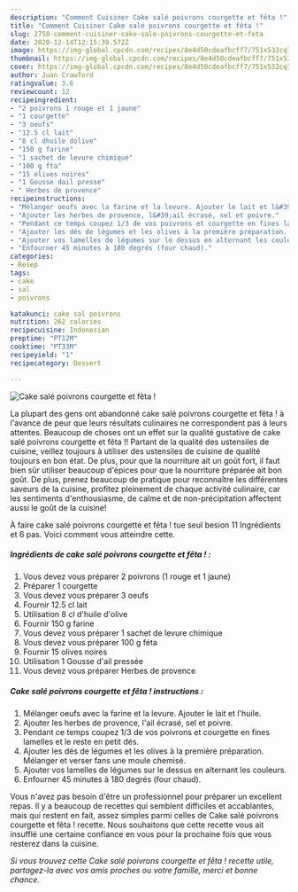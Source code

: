 ```yaml
---
description: "Comment Cuisiner Cake salé poivrons courgette et fêta !"
title: "Comment Cuisiner Cake salé poivrons courgette et fêta !"
slug: 2758-comment-cuisiner-cake-sale-poivrons-courgette-et-feta
date: 2020-12-14T12:15:39.572Z
image: https://img-global.cpcdn.com/recipes/8e4d50cdeafbcff7/751x532cq70/cake-sale-poivrons-courgette-et-feta-photo-principale-de-la-recette.jpg
thumbnail: https://img-global.cpcdn.com/recipes/8e4d50cdeafbcff7/751x532cq70/cake-sale-poivrons-courgette-et-feta-photo-principale-de-la-recette.jpg
cover: https://img-global.cpcdn.com/recipes/8e4d50cdeafbcff7/751x532cq70/cake-sale-poivrons-courgette-et-feta-photo-principale-de-la-recette.jpg
author: Juan Crawford
ratingvalue: 3.6
reviewcount: 12
recipeingredient:
- "2 poivrons 1 rouge et 1 jaune"
- "1 courgette"
- "3 oeufs"
- "12.5 cl lait"
- "8 cl dhuile dolive"
- "150 g farine"
- "1 sachet de levure chimique"
- "100 g fta"
- "15 olives noires"
- "1 Gousse dail presse"
- " Herbes de provence"
recipeinstructions:
- "Mélanger oeufs avec la farine et la levure. Ajouter le lait et l&#39;huile."
- "Ajouter les herbes de provence, l&#39;ail écrasé, sel et poivre."
- "Pendant ce temps coupez 1/3 de vos poivrons et courgette en fines lamelles et le reste en petit dés."
- "Ajouter les dés de légumes et les olives à la première préparation. Mélanger et verser fans une moule chemisé."
- "Ajouter vos lamelles de légumes sur le dessus en alternant les couleurs."
- "Enfourner 45 minutes à 180 degrés (four chaud)."
categories:
- Resep
tags:
- cake
- sal
- poivrons

katakunci: cake sal poivrons 
nutrition: 262 calories
recipecuisine: Indonesian
preptime: "PT12M"
cooktime: "PT33M"
recipeyield: "1"
recipecategory: Dessert

---
```



![Cake salé poivrons courgette et fêta !](https://img-global.cpcdn.com/recipes/8e4d50cdeafbcff7/751x532cq70/cake-sale-poivrons-courgette-et-feta-photo-principale-de-la-recette.jpg)

La plupart des gens ont abandonné cake salé poivrons courgette et fêta ! à l'avance de peur que leurs résultats culinaires ne correspondent pas à leurs attentes. Beaucoup de choses ont un effet sur la qualité gustative de cake salé poivrons courgette et fêta !! Partant de la qualité des ustensiles de cuisine, veillez toujours à utiliser des ustensiles de cuisine de qualité toujours en bon état. De plus, pour que la nourriture ait un goût fort, il faut bien sûr utiliser beaucoup d'épices pour que la nourriture préparée ait bon goût. De plus, prenez beaucoup de pratique pour reconnaître les différentes saveurs de la cuisine, profitez pleinement de chaque activité culinaire, car les sentiments d'enthousiasme, de calme et de non-précipitation affectent aussi le goût de la cuisine!

<!--inarticleads1-->

À faire cake salé poivrons courgette et fêta ! tue seul besion 11 Ingrédients et 6 pas. Voici comment vous atteindre cette.

##### Ingrédients de cake salé poivrons courgette et fêta ! :

1. Vous devez vous préparer 2 poivrons (1 rouge et 1 jaune)
1. Préparer 1 courgette
1. Vous devez vous préparer 3 oeufs
1. Fournir 12.5 cl lait
1. Utilisation 8 cl d&#39;huile d&#39;olive
1. Fournir 150 g farine
1. Vous devez vous préparer 1 sachet de levure chimique
1. Vous devez vous préparer 100 g féta
1. Fournir 15 olives noires
1. Utilisation 1 Gousse d&#39;ail pressée
1. Vous devez vous préparer  Herbes de provence




<!--inarticleads2-->

##### Cake salé poivrons courgette et fêta ! instructions :

1. Mélanger oeufs avec la farine et la levure. Ajouter le lait et l&#39;huile.
1. Ajouter les herbes de provence, l&#39;ail écrasé, sel et poivre.
1. Pendant ce temps coupez 1/3 de vos poivrons et courgette en fines lamelles et le reste en petit dés.
1. Ajouter les dés de légumes et les olives à la première préparation. Mélanger et verser fans une moule chemisé.
1. Ajouter vos lamelles de légumes sur le dessus en alternant les couleurs.
1. Enfourner 45 minutes à 180 degrés (four chaud).




<!--inarticleads1-->

<p>
Vous n'avez pas besoin d'être un professionnel pour préparer un excellent repas. Il y a beaucoup de recettes qui semblent difficiles et accablantes, mais qui restent en fait, assez simples parmi celles de Cake salé poivrons courgette et fêta ! recette. Nous souhaitons que cette recette vous ait insufflé une certaine confiance en vous pour la prochaine fois que vous resterez dans la cuisine.
</p>

<p>
<i>Si vous trouvez cette Cake salé poivrons courgette et fêta ! recette utile, partagez-la avec vos amis proches ou votre famille, merci et bonne chance.</i>
</p>
